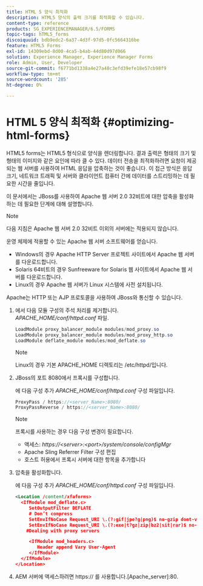 ```yaml
---
title: HTML 5 양식 최적화
description: HTML5 양식의 출력 크기를 최적화할 수 있습니다.
content-type: reference
products: SG_EXPERIENCEMANAGER/6.5/FORMS
topic-tags: hTML5_forms
discoiquuid: bdb9edc2-6a37-4d3f-97d5-0fc5664316be
feature: HTML5 Forms
exl-id: 14309ebd-8d00-4ca5-b4ab-44d80d97d066
solution: Experience Manager, Experience Manager Forms
role: Admin, User, Developer
source-git-commit: f6771bd1338a4e27a48c3efd39efe18e57cb98f9
workflow-type: tm+mt
source-wordcount: '285'
ht-degree: 0%

---
```


# HTML 5 양식 최적화 {#optimizing-html-forms}

HTML5 forms는 HTML5 형식으로 양식을 렌더링합니다. 결과 출력은 형태의 크기 및 형태의 이미지와 같은 요인에 따라 클 수 있다. 데이터 전송을 최적화하려면 요청이 제공되는 웹 서버를 사용하여 HTML 응답을 압축하는 것이 좋습니다. 이 접근 방식은 응답 크기, 네트워크 트래픽 및 서버와 클라이언트 컴퓨터 간에 데이터를 스트리밍하는 데 필요한 시간을 줄입니다.

이 문서에서는 JBoss를 사용하여 Apache 웹 서버 2.0 32비트에 대한 압축을 활성화하는 데 필요한 단계에 대해 설명합니다.

>[!NOTE]
>
>다음 지침은 Apache 웹 서버 2.0 32비트 이외의 서버에는 적용되지 않습니다.

운영 체제에 적용할 수 있는 Apache 웹 서버 소프트웨어를 얻습니다.

* Windows의 경우 Apache HTTP Server 프로젝트 사이트에서 Apache 웹 서버를 다운로드합니다.
* Solaris 64비트의 경우 Sunfreeware for Solaris 웹 사이트에서 Apache 웹 서버를 다운로드합니다.
* Linux의 경우 Apache 웹 서버가 Linux 시스템에 사전 설치됩니다.

Apache는 HTTP 또는 AJP 프로토콜을 사용하여 JBoss와 통신할 수 있습니다.

1. 에서 다음 모듈 구성의 주석 처리를 제거합니다. *APACHE_HOME/conf/httpd.conf* 파일.

   ```java
   LoadModule proxy_balancer_module modules/mod_proxy.so
   LoadModule proxy_balancer_module modules/mod_proxy_http.so
   LoadModule deflate_module modules/mod_deflate.so
   ```

   >[!NOTE]
   >
   >Linux의 경우 기본 APACHE_HOME 디렉토리는 /etc/httpd/입니다.

1. JBoss의 포트 8080에서 프록시를 구성합니다.

   에 다음 구성 추가 *APACHE_HOME/conf/httpd.conf* 구성 파일입니다.

   ```java
   ProxyPass / https://<server_Name>:8080/
   ProxyPassReverse / https://<server_Name>:8080/
   ```

   >[!NOTE]
   >
   >프록시를 사용하는 경우 다음 구성 변경이 필요합니다.
   >
   >* 액세스: *https://&lt;server>:&lt;port>/system/console/configMgr*
   * Apache Sling Referrer Filter 구성 편집
   * 호스트 허용에서 프록시 서버에 대한 항목을 추가합니다

1. 압축을 활성화합니다.

   에 다음 구성 추가 *APACHE_HOME/conf/httpd.conf* 구성 파일입니다.

   ```xml
   <Location /content/xfaforms>
     <IfModule mod_deflate.c>
        SetOutputFilter DEFLATE
        # Don’t compress
        SetEnvIfNoCase Request_URI \.(?:gif|jpe?g|png)$ no-gzip dont-vary
        SetEnvIfNoCase Request_URI \.(?:exe|t?gz|zip|bz2|sit|rar)$ no-gzip dont-vary
       #Dealing with proxy servers
   
        <IfModule mod_headers.c>
           Header append Vary User-Agent
        </IfModule>
     </IfModule>
   </Location>
   ```

1. AEM 서버에 액세스하려면 https:// 를 사용합니다.[Apache_server]:80.

